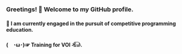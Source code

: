 ### Greetings! 🥳 Welcome to my GitHub profile.

#### 😤 I am currently engaged in the pursuit of competitive programming education.
#### (　･ω･)☞ Training for VOI 𓃰.

<!--
**anhtri2407/anhtri2407** is a ✨ _special_ ✨ repository because its `README.md` (this file) appears on your GitHub profile.

Here are some ideas to get you started:

- 🔭 I’m currently working on ...
- 🌱 I’m currently learning ...
- 👯 I’m looking to collaborate on ...
- 🤔 I’m looking for help with ...
- 💬 Ask me about ...
- 📫 How to reach me: ...
- 😄 Pronouns: ...
- ⚡ Fun fact: ...
-->
